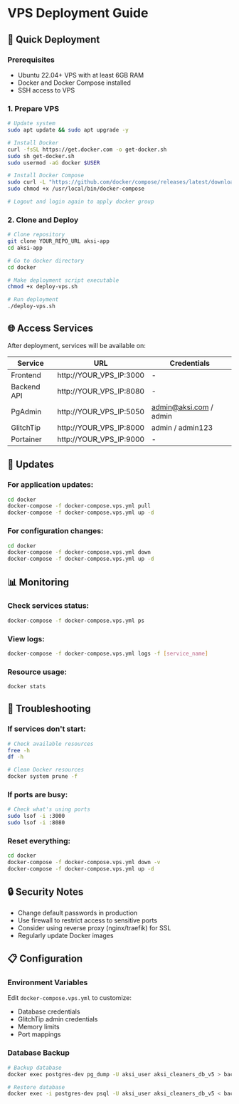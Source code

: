 # VPS Deployment Guide

## 🚀 Quick Deployment

### Prerequisites

- Ubuntu 22.04+ VPS with at least 6GB RAM
- Docker and Docker Compose installed
- SSH access to VPS

### 1. Prepare VPS

```bash
# Update system
sudo apt update && sudo apt upgrade -y

# Install Docker
curl -fsSL https://get.docker.com -o get-docker.sh
sudo sh get-docker.sh
sudo usermod -aG docker $USER

# Install Docker Compose
sudo curl -L "https://github.com/docker/compose/releases/latest/download/docker-compose-$(uname -s)-$(uname -m)" -o /usr/local/bin/docker-compose
sudo chmod +x /usr/local/bin/docker-compose

# Logout and login again to apply docker group
```

### 2. Clone and Deploy

```bash
# Clone repository
git clone YOUR_REPO_URL aksi-app
cd aksi-app

# Go to docker directory
cd docker

# Make deployment script executable
chmod +x deploy-vps.sh

# Run deployment
./deploy-vps.sh
```

## 🌐 Access Services

After deployment, services will be available on:

| Service     | URL                     | Credentials            |
| ----------- | ----------------------- | ---------------------- |
| Frontend    | http://YOUR_VPS_IP:3000 | -                      |
| Backend API | http://YOUR_VPS_IP:8080 | -                      |
| PgAdmin     | http://YOUR_VPS_IP:5050 | admin@aksi.com / admin |
| GlitchTip   | http://YOUR_VPS_IP:8000 | admin / admin123       |
| Portainer   | http://YOUR_VPS_IP:9000 | -                      |

## 🔄 Updates

### For application updates:

```bash
cd docker
docker-compose -f docker-compose.vps.yml pull
docker-compose -f docker-compose.vps.yml up -d
```

### For configuration changes:

```bash
cd docker
docker-compose -f docker-compose.vps.yml down
docker-compose -f docker-compose.vps.yml up -d
```

## 📊 Monitoring

### Check services status:

```bash
docker-compose -f docker-compose.vps.yml ps
```

### View logs:

```bash
docker-compose -f docker-compose.vps.yml logs -f [service_name]
```

### Resource usage:

```bash
docker stats
```

## 🛑 Troubleshooting

### If services don't start:

```bash
# Check available resources
free -h
df -h

# Clean Docker resources
docker system prune -f
```

### If ports are busy:

```bash
# Check what's using ports
sudo lsof -i :3000
sudo lsof -i :8080
```

### Reset everything:

```bash
cd docker
docker-compose -f docker-compose.vps.yml down -v
docker-compose -f docker-compose.vps.yml up -d
```

## 🔒 Security Notes

- Change default passwords in production
- Use firewall to restrict access to sensitive ports
- Consider using reverse proxy (nginx/traefik) for SSL
- Regularly update Docker images

## 📋 Configuration

### Environment Variables

Edit `docker-compose.vps.yml` to customize:

- Database credentials
- GlitchTip admin credentials
- Memory limits
- Port mappings

### Database Backup

```bash
# Backup database
docker exec postgres-dev pg_dump -U aksi_user aksi_cleaners_db_v5 > backup.sql

# Restore database
docker exec -i postgres-dev psql -U aksi_user aksi_cleaners_db_v5 < backup.sql
```
